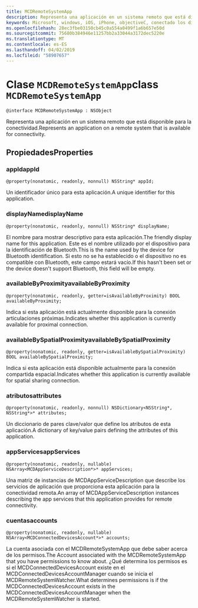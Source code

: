 ```yaml
---
title: MCDRemoteSystemApp
description: Representa una aplicación en un sistema remoto que está disponible para la conectividad.
keywords: Microsoft, windows, iOS, iPhone, objectiveC, conectado los dispositivos, proyecto Roma
ms.openlocfilehash: 28ec3fbe03150cb45c0a554a0499f1a6b657e50d
ms.sourcegitcommit: 75680b384946e11257bb2a33044a3172dec5220e
ms.translationtype: MT
ms.contentlocale: es-ES
ms.lasthandoff: 04/02/2019
ms.locfileid: "58907657"
---
```

# <a name="class-mcdremotesystemapp"></a><span data-ttu-id="a209f-104">Clase `MCDRemoteSystemApp`</span><span class="sxs-lookup"><span data-stu-id="a209f-104">class `MCDRemoteSystemApp`</span></span> 

```
@interface MCDRemoteSystemApp : NSObject
```  

<span data-ttu-id="a209f-105">Representa una aplicación en un sistema remoto que está disponible para la conectividad.</span><span class="sxs-lookup"><span data-stu-id="a209f-105">Represents an application on a remote system that is available for connectivity.</span></span>

## <a name="properties"></a><span data-ttu-id="a209f-106">Propiedades</span><span class="sxs-lookup"><span data-stu-id="a209f-106">Properties</span></span>

### <a name="appid"></a><span data-ttu-id="a209f-107">appId</span><span class="sxs-lookup"><span data-stu-id="a209f-107">appId</span></span>
`@property(nonatomic, readonly, nonnull) NSString* appId;`

<span data-ttu-id="a209f-108">Un identificador único para esta aplicación.</span><span class="sxs-lookup"><span data-stu-id="a209f-108">A unique identifier for this application.</span></span>

### <a name="displayname"></a><span data-ttu-id="a209f-109">displayName</span><span class="sxs-lookup"><span data-stu-id="a209f-109">displayName</span></span>
`@property(nonatomic, readonly, nonnull) NSString* displayName;`

<span data-ttu-id="a209f-110">El nombre para mostrar descriptivo para esta aplicación.</span><span class="sxs-lookup"><span data-stu-id="a209f-110">The friendly display name for this application.</span></span> <span data-ttu-id="a209f-111">Este es el nombre utilizado por el dispositivo para la identificación de Bluetooth.</span><span class="sxs-lookup"><span data-stu-id="a209f-111">This is the name used by the device for Bluetooth identification.</span></span> <span data-ttu-id="a209f-112">Si esto no se ha establecido o el dispositivo no es compatible con Bluetooth, este campo estará vacío.</span><span class="sxs-lookup"><span data-stu-id="a209f-112">If this hasn't been set or the device doesn't support Bluetooth, this field will be empty.</span></span>

### <a name="availablebyproximity"></a><span data-ttu-id="a209f-113">availableByProximity</span><span class="sxs-lookup"><span data-stu-id="a209f-113">availableByProximity</span></span>
`@property(nonatomic, readonly, getter=isAvailableByProximity) BOOL availableByProximity;`

<span data-ttu-id="a209f-114">Indica si esta aplicación está actualmente disponible para la conexión articulaciones próximas.</span><span class="sxs-lookup"><span data-stu-id="a209f-114">Indicates whether this application is currently available for proximal connection.</span></span>

### <a name="availablebyspatialproximity"></a><span data-ttu-id="a209f-115">availableBySpatialProximity</span><span class="sxs-lookup"><span data-stu-id="a209f-115">availableBySpatialProximity</span></span>
`@property(nonatomic, readonly, getter=isAvailableBySpatialProximity) BOOL availableBySpatialProximity;`

<span data-ttu-id="a209f-116">Indica si esta aplicación está disponible actualmente para la conexión compartida espacial.</span><span class="sxs-lookup"><span data-stu-id="a209f-116">Indicates whether this application is currently available for spatial sharing connection.</span></span>

### <a name="attributes"></a><span data-ttu-id="a209f-117">atributos</span><span class="sxs-lookup"><span data-stu-id="a209f-117">attributes</span></span>
`@property(nonatomic, readonly, nonnull) NSDictionary<NSString*, NSString*>* attributes;`

<span data-ttu-id="a209f-118">Un diccionario de pares clave/valor que define los atributos de esta aplicación.</span><span class="sxs-lookup"><span data-stu-id="a209f-118">A dictionary of key/value pairs defining the attributes of this application.</span></span>

### <a name="appservices"></a><span data-ttu-id="a209f-119">appServices</span><span class="sxs-lookup"><span data-stu-id="a209f-119">appServices</span></span>
`@property(nonatomic, readonly, nullable) NSArray<MCDAppServiceDescription*>* appServices;`

<span data-ttu-id="a209f-120">Una matriz de instancias de MCDAppServiceDescription que describe los servicios de aplicación que proporciona esta aplicación para la conectividad remota.</span><span class="sxs-lookup"><span data-stu-id="a209f-120">An array of MCDAppServiceDescription instances describing the app services that this application provides for remote connectivity.</span></span>

### <a name="accounts"></a><span data-ttu-id="a209f-121">cuentas</span><span class="sxs-lookup"><span data-stu-id="a209f-121">accounts</span></span>
`@property(nonatomic, readonly, nullable) NSArray<MCDConnectedDevicesAccount*>* accounts;`

<span data-ttu-id="a209f-122">La cuenta asociada con el MCDRemoteSystemApp que debe saber acerca de los permisos.</span><span class="sxs-lookup"><span data-stu-id="a209f-122">The Account associated with the MCDRemoteSystemApp that you have permissions to know about.</span></span> <span data-ttu-id="a209f-123">¿Qué determina los permisos es si el MCDConnectedDevicesAccount existe en el MCDConnectedDevicesAccountManager cuando se inicia el MCDRemoteSystemWatcher.</span><span class="sxs-lookup"><span data-stu-id="a209f-123">What determines permissions is if the MCDConnectedDevicesAccount exists in the MCDConnectedDevicesAccountManager when the MCDRemoteSystemWatcher is started.</span></span>